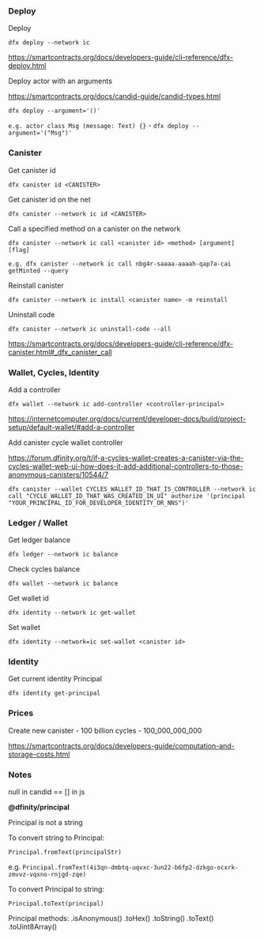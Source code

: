 ### Deploy

Deploy

`dfx deploy --network ic`

https://smartcontracts.org/docs/developers-guide/cli-reference/dfx-deploy.html

Deploy actor with an arguments

https://smartcontracts.org/docs/candid-guide/candid-types.html

`dfx deploy --argument='()'`

`e.g. actor class Msg (message: Text) {}` - `dfx deploy --argument='("Msg")'`

### Canister

Get canister id

`dfx canister id <CANISTER>`

Get canister id on the net

`dfx canister --network ic id <CANISTER>`

Call a specified method on a canister on the network

`dfx canister --network ic call <canister id> <method> [argument] [flag]`

`e.g. dfx canister --network ic call nbg4r-saaaa-aaaah-qap7a-cai getMinted --query`

Reinstall canister

`dfx canister --network ic install <canister name> -m reinstall`

Uninstall code

`dfx canister --network ic uninstall-code --all`

https://smartcontracts.org/docs/developers-guide/cli-reference/dfx-canister.html#_dfx_canister_call

### Wallet, Cycles, Identity

Add a controller

`dfx wallet --network ic add-controller <controller-principal>`

https://internetcomputer.org/docs/current/developer-docs/build/project-setup/default-wallet/#add-a-controller

Add canister cycle wallet controller

https://forum.dfinity.org/t/if-a-cycles-wallet-creates-a-canister-via-the-cycles-wallet-web-ui-how-does-it-add-additional-controllers-to-those-anonymous-canisters/10544/7

`dfx canister --wallet CYCLES_WALLET_ID_THAT_IS_CONTROLLER --network ic call "CYCLE_WALLET_ID_THAT_WAS_CREATED_IN_UI" authorize '(principal "YOUR_PRINCIPAL_ID_FOR_DEVELOPER_IDENTITY_OR_NNS")'`

### Ledger / Wallet

Get ledger balance

`dfx ledger --network ic balance`

Check cycles balance

`dfx wallet --network ic balance`

Get wallet id

`dfx identity --network ic get-wallet`

Set wallet

`dfx identity --network=ic set-wallet <canister id>`

### Identity

Get current identity Principal

`dfx identity get-principal`

### Prices

Create new canister - 100 billion cycles - 100_000_000_000

https://smartcontracts.org/docs/developers-guide/computation-and-storage-costs.html

### Notes

null in candid == [] in js

**@dfinity/principal**

Principal is not a string

To convert string to Principal:

`Principal.fromText(principalStr)`

e.g. `Principal.fromText(4i3qn-dmbtq-uqvxc-3un22-b6fp2-dzkgo-ocxrk-zmvvz-vqxno-rnjgd-zqe)`

To convert Principal to string:

`Principal.toText(principal)`

Principal methods:
.isAnonymous()
.toHex()
.toString()
.toText()
.toUint8Array()
